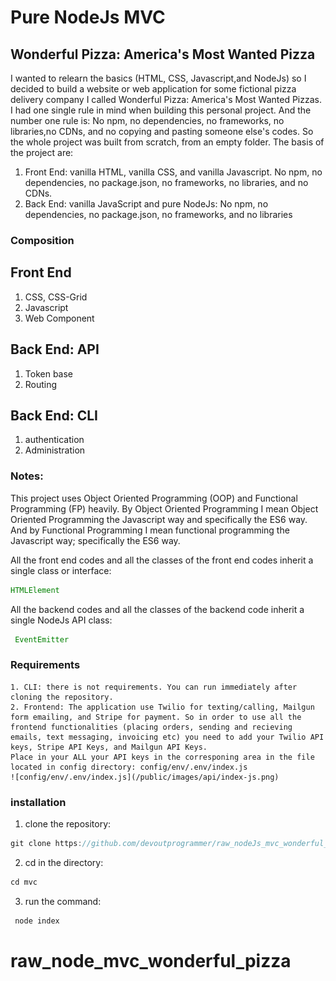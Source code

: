 # Pure NodeJs MVC
## Wonderful Pizza: America's Most Wanted Pizza
I wanted to relearn the basics (HTML, CSS, Javascript,and NodeJs) so I decided to build
a website or web application for some fictional pizza delivery company I called Wonderful Pizza: America's Most Wanted Pizzas. I had one single rule in mind when building this personal project. And the number one rule is: No npm, no dependencies, no frameworks, no libraries,no CDNs, and no copying and pasting someone else's codes. So the whole project was built from scratch, from an empty folder. The basis of the project are:
1. Front End: vanilla HTML, vanilla CSS, and vanilla Javascript. No npm, no dependencies, no package.json, no frameworks, no libraries, and no CDNs.
2. Back End: vanilla JavaScript and pure NodeJs: No npm, no dependencies, no package.json, no frameworks, and no libraries


### Composition
## Front End
1. CSS, CSS-Grid
2. Javascript
3. Web Component
## Back End: API
1. Token base
2. Routing
## Back End: CLI
1. authentication
2. Administration
### Notes: 
This project uses Object Oriented Programming (OOP) and Functional Programming (FP) heavily. By Object Oriented Programming I mean Object Oriented Programming the Javascript way and specifically the ES6 way. And by Functional Programming I mean functional programming the Javascript way; specifically the ES6 way.

All the front end codes and all the classes of the front end codes inherit a single class or interface: 
```javascript
HTMLElement
```
All the backend codes and all the classes of the backend code inherit a single NodeJs API class:

```javascript
 EventEmitter
```
### Requirements
    1. CLI: there is not requirements. You can run immediately after cloning the repository.
    2. Frontend: The application use Twilio for texting/calling, Mailgun form emailing, and Stripe for payment. So in order to use all the frontend functionalities (placing orders, sending and recieving emails, text messaging, invoicing etc) you need to add your Twilio API keys, Stripe API Keys, and Mailgun API Keys.
    Place in your ALL your API keys in the corresponing area in the file located in config directory: config/env/.env/index.js
    ![config/env/.env/index.js](/public/images/api/index-js.png)

### installation


1. clone the repository:
 ```javascript
 git clone https://github.com/devoutprogrammer/raw_nodeJs_mvc_wonderful_pizza.git mvc
```
2. cd in the directory:
```javascript
cd mvc
```
3. run the command:
```javascript
 node index
```

# raw_node_mvc_wonderful_pizza
